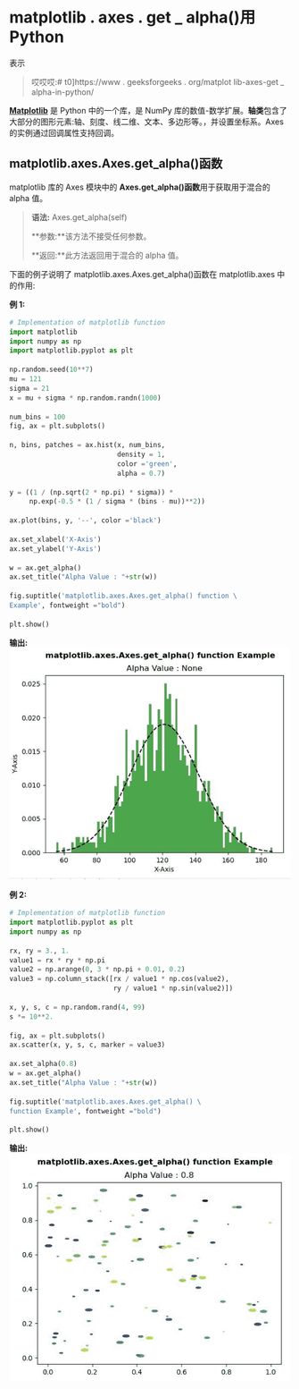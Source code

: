 # matplotlib . axes . get _ alpha()用 Python

表示

> 哎哎哎:# t0]https://www . geeksforgeeks . org/matplot lib-axes-get _ alpha-in-python/

**[Matplotlib](https://www.geeksforgeeks.org/python-introduction-matplotlib/)** 是 Python 中的一个库，是 NumPy 库的数值-数学扩展。**轴类**包含了大部分的图形元素:轴、刻度、线二维、文本、多边形等。，并设置坐标系。Axes 的实例通过回调属性支持回调。

## matplotlib.axes.Axes.get_alpha()函数

matplotlib 库的 Axes 模块中的 **Axes.get_alpha()函数**用于获取用于混合的 alpha 值。

> **语法:** Axes.get_alpha(self)
> 
> **参数:**该方法不接受任何参数。
> 
> **返回:**此方法返回用于混合的 alpha 值。

下面的例子说明了 matplotlib.axes.Axes.get_alpha()函数在 matplotlib.axes 中的作用:

**例 1:**

```py
# Implementation of matplotlib function
import matplotlib
import numpy as np
import matplotlib.pyplot as plt

np.random.seed(10**7)
mu = 121 
sigma = 21
x = mu + sigma * np.random.randn(1000)

num_bins = 100
fig, ax = plt.subplots()

n, bins, patches = ax.hist(x, num_bins,
                           density = 1,
                           color ='green',
                           alpha = 0.7)

y = ((1 / (np.sqrt(2 * np.pi) * sigma)) *
     np.exp(-0.5 * (1 / sigma * (bins - mu))**2))

ax.plot(bins, y, '--', color ='black')

ax.set_xlabel('X-Axis')
ax.set_ylabel('Y-Axis')

w = ax.get_alpha()
ax.set_title("Alpha Value : "+str(w))

fig.suptitle('matplotlib.axes.Axes.get_alpha() function \
Example', fontweight ="bold") 

plt.show() 
```

**输出:**
![](img/0b5c5180cacab7f552f5b45a64610d16.png)

**例 2:**

```py
# Implementation of matplotlib function
import matplotlib.pyplot as plt
import numpy as np

rx, ry = 3., 1.
value1 = rx * ry * np.pi
value2 = np.arange(0, 3 * np.pi + 0.01, 0.2)
value3 = np.column_stack([rx / value1 * np.cos(value2),
                          ry / value1 * np.sin(value2)])

x, y, s, c = np.random.rand(4, 99)
s *= 10**2.

fig, ax = plt.subplots()
ax.scatter(x, y, s, c, marker = value3)

ax.set_alpha(0.8)
w = ax.get_alpha()
ax.set_title("Alpha Value : "+str(w))

fig.suptitle('matplotlib.axes.Axes.get_alpha() \
function Example', fontweight ="bold") 

plt.show() 
```

**输出:**
![](img/be90ce80d3cf47f188e76517cde0c9a8.png)
